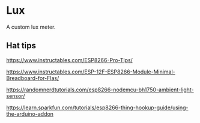 # Lux

A custom lux meter.

## Hat tips

https://www.instructables.com/ESP8266-Pro-Tips/

https://www.instructables.com/ESP-12F-ESP8266-Module-Minimal-Breadboard-for-Flas/

https://randomnerdtutorials.com/esp8266-nodemcu-bh1750-ambient-light-sensor/

https://learn.sparkfun.com/tutorials/esp8266-thing-hookup-guide/using-the-arduino-addon
